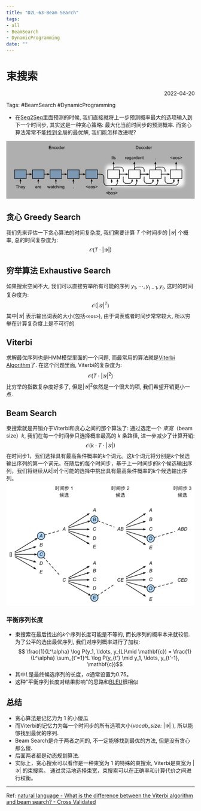 ```yaml
---
title: "D2L-63-Beam Search"
tags:
- all
- BeamSearch
- DynamicProgramming
date: ""
---
```

#  束搜索

<div  align="right">  2022-04-20</div>

Tags:  #BeamSearch  #DynamicProgramming

-  在[Seq2Seq](notes/2022/2022.4/D2L-61-Sequence%20to%20Sequence%20Learning%20-%20Seq2Seq.md)里面预测的时候,  我们直接就将上一步预测概率最大的选项输入到下一个时间步,  其实这是一种贪心策略:  最大化当前时间步的预测概率.  而贪心算法常常不能找到全局的最优解,  我们能怎样改进呢?

![](notes/2022/2022.4/assets/img_2022-10-15-6.png)
## 贪心 Greedy Search
我们先来评估一下贪心算法的时间复杂度, 我们需要计算 $T$ 个时间步的 $|\mathcal{Y}|$ 个概率, 总的时间复杂度为: $$\mathcal{O}({T}\cdot\left|\mathcal{Y}\right|)$$
##  穷举算法  Exhaustive  Search
如果搜索空间不大,  我们可以直接穷举所有可能的序列  $y_1,  \cdots,  y_{t-1},  y_{t}$,  这时的时间复杂度为:$$\mathcal{O}(\left|\mathcal{Y}\right|^{T})$$
其中$|\mathcal{Y}|$ 表示输出词表的大小(包括`<eos>`), 由于词表或者时间步常常较大, 所以穷举在计算复杂度上是不可行的

##  Viterbi
求解最优序列也是HMM模型里面的一个问题, 而最常用的算法就是[Viterbi Algorithm](notes/2022/2022.4/Viterbi%20Algorithm.md)了.
在这个问题里面, Viterbi的复杂度为:$$\mathcal{O}({T}\cdot\left|\mathcal{Y}\right|^2)$$
比穷举的指数复杂度好多了, 但是$|\mathcal{Y}|^2$依然是一个很大的项, 我们希望开销更小一点.

## Beam Search
束搜索就是开销介于Viterbi和贪心之间的那个算法了: 通过选定一个 _束宽_（beam size）$k$, 我们在每一个时间步只选择概率最高的 $k$ 条路径, 进一步减少了计算开销:
$$\mathcal{O}(k\cdot{T}\cdot\left|\mathcal{Y}\right|)$$
在时间步$1$，我们选择具有最高条件概率的$k$个词元。这$k$个词元将分别是$k$个候选输出序列的第一个词元。在随后的每个时间步，基于上一时间步的$k$个候选输出序列，我们将继续从$k\left|\mathcal{Y}\right|$个可能的选择中挑出具有最高条件概率的$k$个候选输出序列。
![](notes/2022/2022.4/assets/beam-search.svg)
### 平衡序列长度
- 束搜索在最后找出的$k$个序列长度可能是不等的, 而长序列的概率本来就较低. 为了公平的选出最优序列, 我们对序列概率进行了加权:
$$ \frac{1}{L^\alpha} \log P(y_1, \ldots, y_{L}\mid \mathbf{c}) = \frac{1}{L^\alpha} \sum_{t'=1}^L \log P(y_{t'} \mid y_1, \ldots, y_{t'-1}, \mathbf{c})$$
- 其中$L$是最终候选序列的长度，$\alpha$通常设置为$0.75$。
- 这种"平衡序列长度对结果影响"的思路和[BLEU](notes/2022/2022.4/D2L-62-BLEU%20(Bilingual%20Evaluation%20Understudy).md)很相似

## 总结
-  贪心算法是记忆力为 $1$ 的小傻瓜
-  而Viterbi的记忆力为每一个时间步的所有选项大小(*vocab_size:* $|\mathcal{Y}|$ ),  所以能够找到最优的序列.
-  Beam Search是介于两者之间的,  不一定能够找到最优的方法,  但是没有贪心那么傻.
- 后面两者都是动态规划算法.
- 实际上，贪心搜索可以看作是一种束宽为 $1$ 的特殊的束搜索, Viterbi是束宽为 $|\mathcal{Y}|$ 的束搜索。 通过灵活地选择束宽，束搜索可以在正确率和计算代价之间进行权衡。

---
Ref:
[natural  language  -  What  is  the  difference  between  the  Viterbi  algorithm  and  beam  search?  -  Cross  Validated](https://stats.stackexchange.com/questions/536249/what-is-the-difference-between-the-viterbi-algorithm-and-beam-search)









